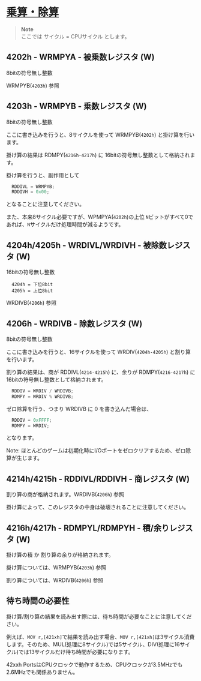 # [乗算・除算](https://problemkaputt.de/fullsnes.htm#snesmathsmultiplydivide)

>**Note**  
> ここでは サイクル = CPUサイクル とします。

## 4202h - WRMPYA - 被乗数レジスタ (W)

8bitの符号無し整数

WRMPYB(`4203h`) 参照

## 4203h - WRMPYB - 乗数レジスタ (W)

8bitの符号無し整数

ここに書き込みを行うと、8サイクルを使って WRMPYB(`4202h`) と掛け算を行います。

掛け算の結果は RDMPY(`4216h-4217h`) に 16bitの符号無し整数として格納されます。

掛け算を行うと、副作用として

```c
  RDDIVL = WRMPYB;
  RDDIVH = 0x00;
```

となることに注意してください。

また、本来8サイクル必要ですが、WPMPYA(`4202h`)の上位 `N`ビットがすべて0であれば、`N`サイクルだけ処理時間が減るようです。

## 4204h/4205h - WRDIVL/WRDIVH - 被除数レジスタ (W)

16bitの符号無し整数

```
  4204h = 下位8bit
  4205h = 上位8bit
```

WRDIVB(`4206h`) 参照

## 4206h - WRDIVB - 除数レジスタ (W)

8bitの符号無し整数

ここに書き込みを行うと、16サイクルを使って WRDIV(`4204h-4205h`) と割り算を行います。

割り算の結果は、商が RDDIVL(`4214-4215h`) に、余りが RDMPY(`4216-4217h`) に 16bitの符号無し整数として格納されます。

```c
  RDDIV = WRDIV / WRDIVB;
  RDMPY = WRDIV % WRDIVB;
```

ゼロ除算を行う、つまり WRDIVB に 0 を書き込んだ場合は、

```c
  RDDIV = 0xFFFF;
  RDMPY = WRDIV;
```

となります。

Note: ほとんどのゲームは初期化時にI/Oポートをゼロクリアするため、ゼロ除算が生じます。

## 4214h/4215h - RDDIVL/RDDIVH - 商レジスタ (W)

割り算の商が格納されます。WRDIVB(`4206h`) 参照

掛け算によって、このレジスタの中身は破壊されることに注意してください。

## 4216h/4217h - RDMPYL/RDMPYH - 積/余りレジスタ (W)

掛け算の積 か 割り算の余りが格納されます。

掛け算については、WRMPYB(`4203h`) 参照

割り算については、WRDIVB(`4206h`) 参照

## 待ち時間の必要性

掛け算/割り算の結果を読み出す際には、待ち時間が必要なことに注意してください。

例えば、`MOV r,[421xh]`で結果を読み出す場合、`MOV r,[421xh]`は3サイクル消費します。そのため、MUL(処理に8サイクル)では5サイクル、DIV(処理に16サイクル)では13サイクルだけ待ち時間が必要になります。

42xxh PortsはCPUクロックで動作するため、CPUクロックが3.5MHzでも2.6MHzでも関係ありません。


